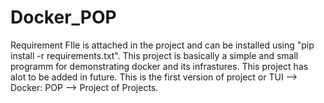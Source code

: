 # Docker_POP
Requirement FIle is attached in the project and can be installed using
"pip install -r requirements.txt".
This project is basically a simple and small programm for demonstrating docker and its infrastures.
This project has alot to be added in future.
This is the first version of project or TUI --> Docker: POP --> Project of Projects.

